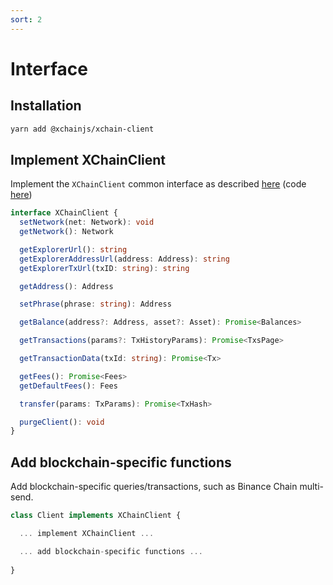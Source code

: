 ```yaml
---
sort: 2
---
```


# Interface

## Installation

```bash
yarn add @xchainjs/xchain-client
```

## Implement XChainClient

Implement the `XChainClient` common interface as described [here](https://github.com/xchainjs/xchainjs-lib/blob/master/packages/xchain-client/README.md) (code [here](https://github.com/xchainjs/xchainjs-lib/blob/master/packages/xchain-client/src/types.ts#L75-L99))
```ts
interface XChainClient {
  setNetwork(net: Network): void
  getNetwork(): Network

  getExplorerUrl(): string
  getExplorerAddressUrl(address: Address): string
  getExplorerTxUrl(txID: string): string

  getAddress(): Address

  setPhrase(phrase: string): Address

  getBalance(address?: Address, asset?: Asset): Promise<Balances>

  getTransactions(params?: TxHistoryParams): Promise<TxsPage>

  getTransactionData(txId: string): Promise<Tx>

  getFees(): Promise<Fees>
  getDefaultFees(): Fees

  transfer(params: TxParams): Promise<TxHash>

  purgeClient(): void
}
```

## Add blockchain-specific functions

Add blockchain-specific queries/transactions, such as Binance Chain multi-send.

```ts
class Client implements XChainClient {

  ... implement XChainClient ...

  ... add blockchain-specific functions ...
  
}
```
